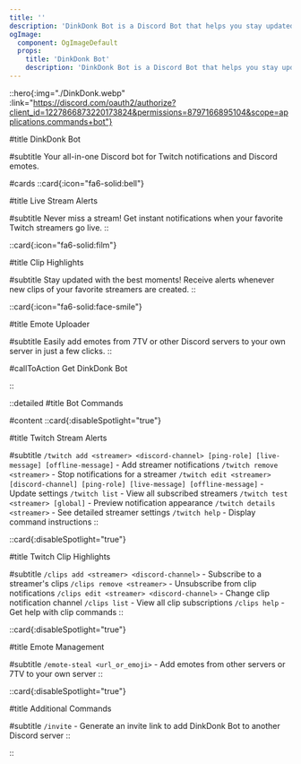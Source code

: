 ```yaml
---
title: ''
description: 'DinkDonk Bot is a Discord Bot that helps you stay updated with Twitch streams, clips, and Discord emotes effortlessly.'
ogImage:
  component: OgImageDefault
  props:
    title: 'DinkDonk Bot'
    description: 'DinkDonk Bot is a Discord Bot that helps you stay updated with Twitch streams, clips, and Discord emotes effortlessly.'
---
```


::hero{:img="./DinkDonk.webp" :link="https://discord.com/oauth2/authorize?client_id=1227866873220173824&permissions=8797166895104&scope=applications.commands+bot"}

#title
DinkDonk Bot

#subtitle
Your all-in-one Discord bot for Twitch notifications and Discord emotes.

#cards
::card{:icon="fa6-solid:bell"}

#title
Live Stream Alerts

#subtitle
Never miss a stream! Get instant notifications when your favorite Twitch streamers go live.
::

::card{:icon="fa6-solid:film"}

#title
Clip Highlights

#subtitle
Stay updated with the best moments! Receive alerts whenever new clips of your favorite streamers are created.
::

::card{:icon="fa6-solid:face-smile"}

#title
Emote Uploader

#subtitle
Easily add emotes from 7TV or other Discord servers to your own server in just a few clicks.
::

#callToAction
Get DinkDonk Bot

::

::detailed
#title
Bot Commands

#content
::card{:disableSpotlight="true"}

#title
Twitch Stream Alerts

#subtitle
`/twitch add <streamer> <discord-channel> [ping-role] [live-message] [offline-message]` - Add streamer notifications
`/twitch remove <streamer>` - Stop notifications for a streamer
`/twitch edit <streamer> [discord-channel] [ping-role] [live-message] [offline-message]` - Update settings
`/twitch list` - View all subscribed streamers
`/twitch test <streamer> [global]` - Preview notification appearance
`/twitch details <streamer>` - See detailed streamer settings
`/twitch help` - Display command instructions
::

::card{:disableSpotlight="true"}

#title
Twitch Clip Highlights

#subtitle
`/clips add <streamer> <discord-channel>` - Subscribe to a streamer's clips
`/clips remove <streamer>` - Unsubscribe from clip notifications
`/clips edit <streamer> <discord-channel>` - Change clip notification channel
`/clips list` - View all clip subscriptions
`/clips help` - Get help with clip commands
::

::card{:disableSpotlight="true"}

#title
Emote Management

#subtitle
`/emote-steal <url_or_emoji>` - Add emotes from other servers or 7TV to your own server
::

::card{:disableSpotlight="true"}

#title
Additional Commands

#subtitle
`/invite` - Generate an invite link to add DinkDonk Bot to another Discord server
::

::